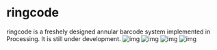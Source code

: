 # ringcode
ringcode is a freshely designed annular barcode system implemented in Processing. It is still under development. 
![img](http://github.com/zyanglken/ringcode/raw/master/images/demo1.png)
![img](http://github.com/zyanglken/ringcode/raw/master/images/demo2.png)
![img](http://github.com/zyanglken/ringcode/raw/master/images/demo3.png)
![img](http://github.com/zyanglken/ringcode/raw/master/images/demo4.png)
